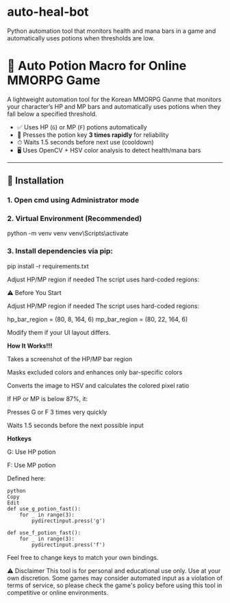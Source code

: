 # auto-heal-bot
Python automation tool that monitors health and mana bars in a game and automatically uses potions when thresholds are low.

# 🧪 Auto Potion Macro for Online MMORPG Game

A lightweight automation tool for the Korean MMORPG Ganme that monitors your character’s HP and MP bars and automatically uses potions when they fall below a specified threshold.

- ✅ Uses HP (`G`) or MP (`F`) potions automatically
- 🚀 Presses the potion key **3 times rapidly** for reliability
- ⏱ Waits 1.5 seconds before next use (cooldown)
- 🖥 Uses OpenCV + HSV color analysis to detect health/mana bars

---

## 🔧 Installation

### 1. Open cmd using Administrator mode 

### 2. Virtual Environment (Recommended)

python -m venv venv
venv\Scripts\activate

### 3. Install dependencies via pip:

pip install -r requirements.txt

Adjust HP/MP region if needed
The script uses hard-coded regions:


⚠️ Before You Start

Adjust HP/MP region if needed
The script uses hard-coded regions:

hp_bar_region = (80, 8, 164, 6)
mp_bar_region = (80, 22, 164, 6)

Modify them if your UI layout differs.


**How It Works!!!**

Takes a screenshot of the HP/MP bar region

Masks excluded colors and enhances only bar-specific colors

Converts the image to HSV and calculates the colored pixel ratio

If HP or MP is below 87%, it:

Presses G or F 3 times very quickly

Waits 1.5 seconds before the next possible input


**Hotkeys**

G: Use HP potion

F: Use MP potion

Defined here:

```
python
Copy
Edit
def use_g_potion_fast():
    for _ in range(3):
        pydirectinput.press('g')

def use_f_potion_fast():
    for _ in range(3):
        pydirectinput.press('f')
```
        
Feel free to change keys to match your own bindings.

⚠️ Disclaimer
This tool is for personal and educational use only.
Use at your own discretion. Some games may consider automated input as a violation of terms of service, so please check the game's policy before using this tool in competitive or online environments.


